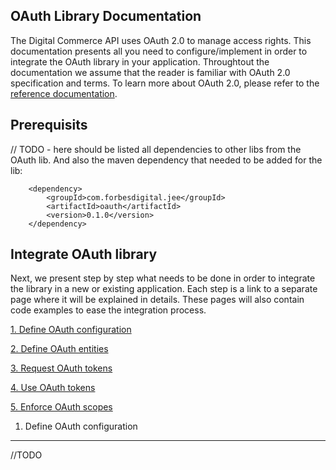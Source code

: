 
OAuth Library Documentation
---

The Digital Commerce API uses OAuth 2.0 to manage access rights. 
This documentation presents all you need to configure/implement in order to integrate the OAuth library in your application. Throughtout the documentation we assume that the reader is familiar with OAuth 2.0 specification and terms. To learn more about OAuth 2.0, please refer to the <a href="http://tools.ietf.org/html/rfc6749" target="_blank">reference documentation</a>.

Prerequisits
-------------

// TODO - here should be listed all dependencies to other libs from the OAuth lib. And also the maven dependency that needed to be added for the lib:

```
	<dependency>
		<groupId>com.forbesdigital.jee</groupId>
		<artifactId>oauth</artifactId>
		<version>0.1.0</version>
	</dependency>	 
```

Integrate OAuth library
-------------------------

Next, we present step by step what needs to be done in order to integrate the library in a new or existing application. Each step is a link to a separate page where it will be explained in details. These pages will also contain code examples to ease the integration process.
 

[1. Define OAuth configuration](#define-oauth-configuration)

[2. Define OAuth entities](../define-oauth-entities.md)

[3. Request OAuth tokens](/request-oauth-tokens)

[4. Use OAuth tokens](/use-oath-tokens)

[5. Enforce OAuth scopes](/enforce-oauth-scopes)


1. Define OAuth configuration
--------------------

//TODO